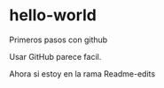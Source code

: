 # hello-world
Primeros pasos con github


Usar GitHub parece facil.

Ahora si estoy en la rama Readme-edits

